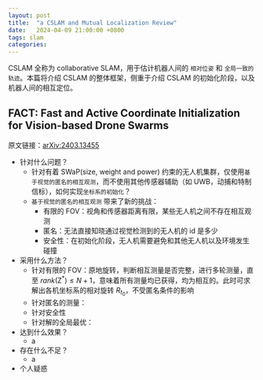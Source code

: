 ```yaml
---
layout: post
title:  "a CSLAM and Mutual Localization Review"
date:   2024-04-09 21:00:00 +0800
tags: slam
categories:
---
```


CSLAM 全称为 collaborative SLAM，用于估计机器人间的 `相对位姿` 和 `全局一致的轨迹`。本篇将介绍 CSLAM 的整体框架，侧重于介绍 CSLAM 的初始化阶段，以及机器人间的相互定位。

## FACT: Fast and Active Coordinate Initialization for Vision-based Drone Swarms

原文链接：[arXiv:2403.13455](https://arxiv.org/abs/2403.13455)

- 针对什么问题？
    - 针对有着 SWaP(size, weight and power) 约束的无人机集群，仅使用`基于视觉的匿名的相互观测`，而不使用其他传感器辅助（如 UWB，动捕和特制信标），如何实现`坐标系的初始化`？
    - `基于视觉的匿名的相互观测` 带来了新的挑战：
        - 有限的 FOV：视角和传感器距离有限，某些无人机之间不存在相互观测
        - 匿名：无法直接知晓通过视觉检测到的无人机的 id 是多少
        - 安全性：在初始化阶段，无人机需要避免和其他无人机以及环境发生碰撞
- 采用什么方法？
    - 针对有限的 FOV：原地旋转，判断相互测量是否完整，进行多轮测量，直至 $rank(\mathrm{Z}^*) \leq N+1$，意味着所有测量均已获得，均为相互的。此时可求解出各机坐标系的相对旋转 $R_{t_0}$，不受匿名条件的影响
    - 针对匿名的测量：
    - 针对安全性
    - 针对解的全局最优：
- 达到什么效果？
    - a
- 存在什么不足？
    - a
- 个人疑惑

